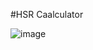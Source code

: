 #HSR Caalculator

![image](https://github.com/user-attachments/assets/6dac13c7-f3d3-45c6-ad2c-abbd94d8a285)
